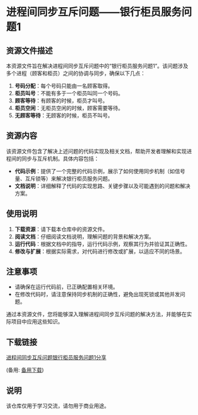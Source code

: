 # 进程间同步互斥问题——银行柜员服务问题1

## 资源文件描述

本资源文件旨在解决进程间同步互斥问题中的“银行柜员服务问题1”。该问题涉及多个进程（顾客和柜员）之间的协调与同步，确保以下几点：

1. **号码分配**：每个号码只能由一名顾客取得。
2. **柜员叫号**：不能有多于一个柜员叫同一个号码。
3. **顾客等待**：有顾客的时候，柜员才叫号。
4. **柜员空闲**：无柜员空闲的时候，顾客需要等待。
5. **无顾客等待**：无顾客的时候，柜员不叫号。

## 资源内容

该资源文件包含了解决上述问题的代码实现及相关文档，帮助开发者理解和实现进程间的同步与互斥机制。具体内容包括：

- **代码示例**：提供了一个完整的代码示例，展示了如何使用同步机制（如信号量、互斥锁等）来解决银行柜员服务问题。
- **文档说明**：详细解释了代码的实现思路、关键步骤以及可能遇到的问题和解决方案。

## 使用说明

1. **下载资源**：请下载本仓库中的资源文件。
2. **阅读文档**：仔细阅读文档说明，理解问题的背景和解决方案。
3. **运行代码**：根据文档中的指导，运行代码示例，观察其行为并验证其正确性。
4. **修改与扩展**：根据实际需求，对代码进行修改或扩展，以适应不同的场景。

## 注意事项

- 请确保在运行代码前，已正确配置相关环境。
- 在修改代码时，请注意保持同步机制的正确性，避免出现死锁或其他并发问题。

通过本资源文件，您将能够深入理解进程间同步互斥问题的解决方法，并能够在实际项目中应用这些知识。

## 下载链接
[进程间同步互斥问题银行柜员服务问题1分享](https://pan.quark.cn/s/b99cb1e1c133) 

(备用: [备用下载](https://pan.baidu.com/s/1vtPBlwqunD7hPt0rV_gq8w?pwd=1234))

## 说明

该仓库仅用于学习交流，请勿用于商业用途。
